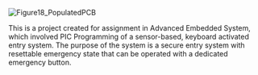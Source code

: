 
![Figure18_PopulatedPCB](https://github.com/Boostocska/EEE6017-Advanced-Embedded-System/assets/1347349/c7bef78c-4ded-4886-99b6-eb6054ce3e31)

This is a project created for assignment in Advanced Embedded System, which involved PIC Programming of a sensor-based, keyboard activated entry system.
The purpose of the system is a secure entry system with resettable emergency state that can be operated with a dedicated emergency button.
